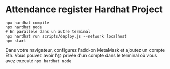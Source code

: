 # Attendance register Hardhat Project


```shell
npx hardhat compile
npx hardhat node
# En parallele dans un autre terminal
npx hardhat run scripts/deploy.js --network localhost
npm start
```
Dans votre navigateur, configurez l'add-on MetaMask et ajoutez un compte Eth.
Vous pouvez avoir l'@ privée d'un compte dans le terminal où vous avez executé `npx hardhat node`

